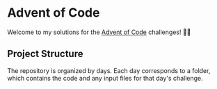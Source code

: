 # Advent of Code

Welcome to my solutions for the [Advent of Code](https://adventofcode.com/) challenges! 🎄✨

## Project Structure

The repository is organized by days. Each day corresponds to a folder, which contains the code and any input files for that day's challenge.

